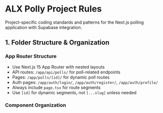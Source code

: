 # ALX Polly Project Rules

Project-specific coding standards and patterns for the Next.js polling application with Supabase integration.

## 1. Folder Structure & Organization

### App Router Structure
- Use Next.js 15 App Router with nested layouts
- API routes: `/app/api/polls/` for poll-related endpoints
- Pages: `/app/polls/[id]/` for dynamic poll routes
- Auth pages: `/app/auth/login/`, `/app/auth/register/`, `/app/auth/profile/`
- Always include `page.tsx` for route segments
- Use `[id]` for dynamic segments, not `[...slug]` unless needed

### Component Organization
